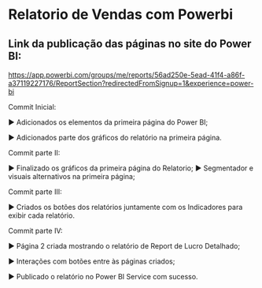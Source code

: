# Relatorio de Vendas com Powerbi

## Link da publicação das páginas no site do Power BI:

https://app.powerbi.com/groups/me/reports/56ad250e-5ead-41f4-a86f-a37119227176/ReportSection?redirectedFromSignup=1&experience=power-bi


Commit Inicial:

► Adicionados os elementos da primeira página do Power BI;

► Adicionados parte dos gráficos do relatório na primeira página.

Commit parte II:

► Finalizado os gráficos da primeira página do Relatorio;
► Segmentador e visuais alternativos na primeira página;

Commit parte III:

► Criados os botões dos relatórios juntamente com os Indicadores para exibir cada relatório.

Commit parte IV:

► Página 2 criada mostrando o relatório de Report de Lucro Detalhado;

► Interações com botões entre às páginas criados;

► Publicado o relatório no Power BI Service com sucesso.
